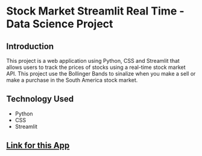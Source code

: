 # Stock Market Streamlit Real Time - Data Science Project

## Introduction 
This project is a web application using Python, CSS and Streamlit that allows users to track the prices of stocks using a real-time stock market API. This project use the Bollinger Bands to sinalize when you make a sell or make a purchase in the South America stock market. 

## Technology Used

- Python
- CSS
- Streamlit

## [Link for this App](https://math-muniz-stock-market-app-index-bacey3.streamlit.app/)
